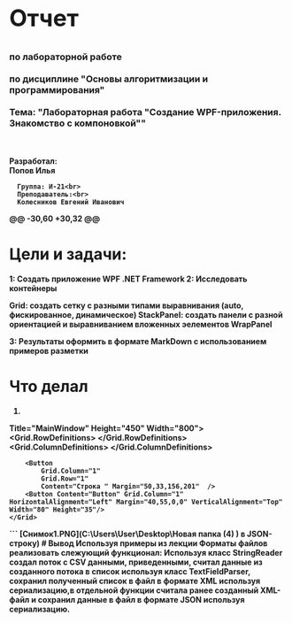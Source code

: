 ﻿</td>
  </tr>
  <tr>
    <td style="text-align: center; border: none; height: 15em;">
    <td style="text-align: center; border: none; height: 16em;">
    <h2 style="font-size:3em;">Отчет</h2>
      <h3>по лабораторной работе<br><br> по дисциплине "Основы алгоритмизации и программирования"<br><br> Тема:<b> "Лабораторная работа "Создание WPF-приложения. Знакомство с компоновкой""<b> </h3></td>
     
  </tr>
  <tr>
    <br><br><td style="text-align: right; border: none; height: 20em;">
      Разработал:<br/>
     Попов Илья<br>

      Группа: И-21<br>
      Преподаватель:<br>
      Колесников Евгений Иванович
@@ -30,60 +30,32 @@

# Цели и задачи:

1: Создать приложение WPF .NET Framework
2: Исследовать контейнеры

Grid: создать сетку с разными типами выравнивания (auto, фискированное, динамическое)
StackPanel: создать панели с разной ориентацией и выравниванием вложенных эелементов
WrapPanel

3: Результаты оформить в формате MarkDown с использованием примеров разметки



# Что делал

1) ```GRID
Title="MainWindow" Height="450" Width="800">
    <Grid Margin="0,1,0,-1" RenderTransformOrigin="0.505,0.525">
        <Grid.RowDefinitions>
            <RowDefinition Height="auto"/>
            <RowDefinition Height="299"/>
        </Grid.RowDefinitions>
        <Grid.ColumnDefinitions>
            <ColumnDefinition Width="auto"/>
            <ColumnDefinition Width="*"/>
            <ColumnDefinition Width="*"/>
        </Grid.ColumnDefinitions>
      
        <Button 
            Grid.Column="1" 
            Grid.Row="1" 
            Content="Строка " Margin="50,33,156,201"  />
        <Button Content="Button" Grid.Column="1" HorizontalAlignment="Left" Margin="40,55,0,0" VerticalAlignment="Top" Width="80" Height="35"/>
    </Grid>
</Window>
```
[Снимок1.PNG](C:\Users\User\Desktop\Новая папка (4) ) в JSON-строку)
# Вывод
Используя примеры из лекции Форматы файлов реализовать слежующий функционал: Используя класс StringReader создал поток с CSV данными, приведенными, считал данные из созданного потока в список используя класс TextFieldParser, сохранил полученный список в файл в формате XML используя сериализацию,в отдельной функции считала ранее созданный XML-файл и сохранил данные в файл в формате JSON используя сериализацию.
